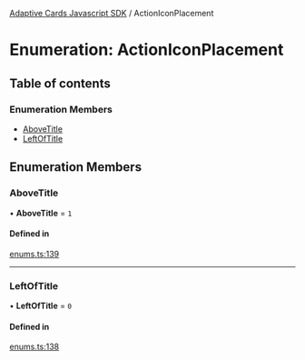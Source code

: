 [Adaptive Cards Javascript SDK](../README.md) / ActionIconPlacement

# Enumeration: ActionIconPlacement

## Table of contents

### Enumeration Members

- [AboveTitle](ActionIconPlacement.md#abovetitle)
- [LeftOfTitle](ActionIconPlacement.md#leftoftitle)

## Enumeration Members

### AboveTitle

• **AboveTitle** = ``1``

#### Defined in

[enums.ts:139](https://github.com/asseco-see/AdaptiveCards/blob/d5d2c7b75/source/nodejs/adaptivecards/src/enums.ts#L139)

___

### LeftOfTitle

• **LeftOfTitle** = ``0``

#### Defined in

[enums.ts:138](https://github.com/asseco-see/AdaptiveCards/blob/d5d2c7b75/source/nodejs/adaptivecards/src/enums.ts#L138)

